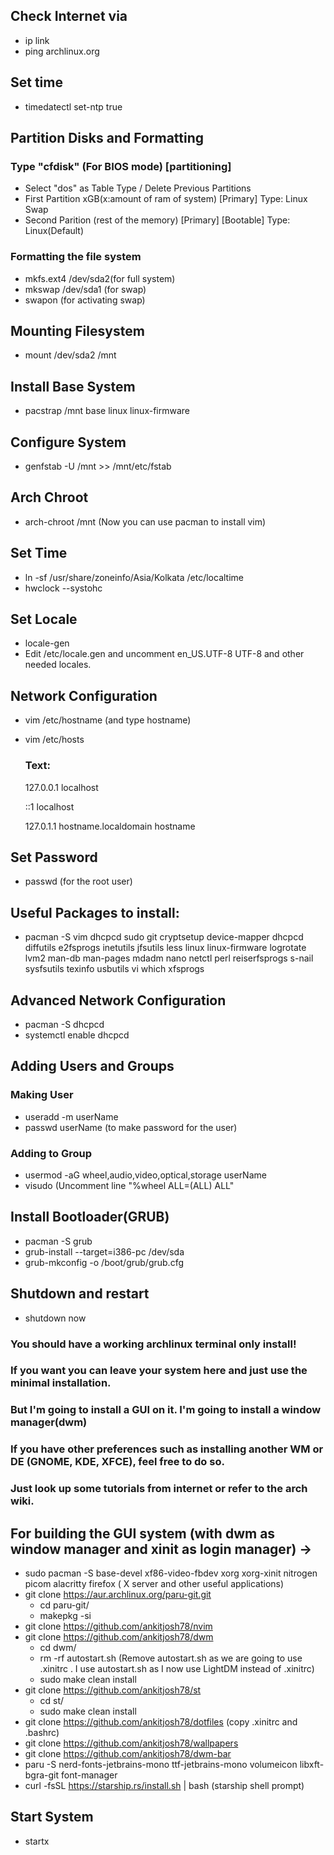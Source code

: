 ## Check Internet via 
   - ip link
   - ping archlinux.org

## Set time
   - timedatectl set-ntp true

## Partition Disks and Formatting
   ### Type "cfdisk" (For BIOS mode) [partitioning]
   - Select "dos" as Table Type / Delete Previous Partitions
   - First Partition xGB(x:amount of ram of system) [Primary] Type: Linux Swap 
   - Second Parition (rest of the memory) [Primary] [Bootable] Type: Linux(Default)

   ### Formatting the file system 
   - mkfs.ext4 /dev/sda2(for full system)
   - mkswap /dev/sda1 (for swap)
   - swapon (for activating swap)

## Mounting Filesystem
   - mount /dev/sda2 /mnt

## Install Base System
   - pacstrap /mnt base linux linux-firmware

## Configure System
   - genfstab -U /mnt >> /mnt/etc/fstab

## Arch Chroot
   - arch-chroot /mnt
    (Now you can use pacman to install vim)

## Set Time
   - ln -sf /usr/share/zoneinfo/Asia/Kolkata /etc/localtime
   - hwclock --systohc

## Set Locale
   - locale-gen
   - Edit /etc/locale.gen and uncomment en_US.UTF-8 UTF-8 and other needed locales.

## Network Configuration
   - vim /etc/hostname (and type  hostname)
   - vim /etc/hosts
      ### Text:
        127.0.0.1 <tab> localhost
    
        ::1 <tab> localhost
        
        127.0.1.1 <tab> hostname.localdomain <tab> hostname

## Set Password
   - passwd (for the root user)

## Useful Packages to install:
   - pacman -S vim dhcpcd sudo git cryptsetup device-mapper dhcpcd diffutils e2fsprogs inetutils jfsutils less linux linux-firmware logrotate lvm2 man-db man-pages mdadm nano netctl perl reiserfsprogs s-nail sysfsutils texinfo usbutils vi which xfsprogs 

## Advanced Network Configuration
   - pacman -S dhcpcd
   - systemctl enable dhcpcd

## Adding Users and Groups
   ### Making User
   - useradd -m userName
   - passwd userName (to make password for the user)
   ### Adding to Group
   - usermod -aG wheel,audio,video,optical,storage userName
   - visudo (Uncomment line "%wheel ALL=(ALL) ALL"

## Install Bootloader(GRUB)
   - pacman -S grub
   - grub-install --target=i386-pc /dev/sda
   - grub-mkconfig -o /boot/grub/grub.cfg

## Shutdown and restart
   - shutdown now

### You should have a working archlinux terminal only install!
### If you want you can leave your system here and just use the minimal installation.
### But I'm going to install a GUI on it. I'm going to install a window manager(dwm)
### If you have other preferences such as installing another WM or DE (GNOME, KDE, XFCE), feel free to do so.
### Just look up some tutorials from internet or refer to the arch wiki.

## For building the GUI system (with dwm as window manager and xinit as login manager) ->
   - sudo pacman -S base-devel xf86-video-fbdev xorg xorg-xinit nitrogen picom alacritty firefox ( X server and other useful applications)
   - git clone https://aur.archlinux.org/paru-git.git
       - cd paru-git/
       - makepkg -si
   - git clone https://github.com/ankitjosh78/nvim
   - git clone https://github.com/ankitjosh78/dwm
      -  cd dwm/
      -  rm -rf autostart.sh (Remove autostart.sh as we are going to use .xinitrc . I use autostart.sh as I now use LightDM instead of .xinitrc)
      -  sudo make clean install
   - git clone https://github.com/ankitjosh78/st
      -  cd st/
      -  sudo make clean install
   - git clone https://github.com/ankitjosh78/dotfiles (copy .xinitrc and .bashrc)
   - git clone https://github.com/ankitjosh78/wallpapers
   - git clone https://github.com/ankitjosh78/dwm-bar
   - paru -S nerd-fonts-jetbrains-mono ttf-jetbrains-mono volumeicon libxft-bgra-git font-manager
   - curl -fsSL https://starship.rs/install.sh | bash (starship shell prompt)
## Start System
   - startx

